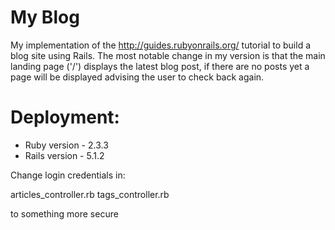 My Blog
========

My implementation of the http://guides.rubyonrails.org/ tutorial to build a blog site using Rails. The most notable change in my version is that the main landing page ('/') displays the latest blog post, if there are no posts yet a page will be displayed advising the user to check back again.

Deployment:
===========

- Ruby version - 2.3.3
- Rails version - 5.1.2

Change login credentials in:

articles_controller.rb
tags_controller.rb

to something more secure
